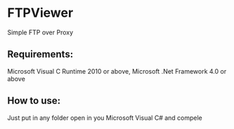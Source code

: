# FTPViewer

Simple FTP over Proxy 

## Requirements:
 Microsoft Visual C Runtime 2010 or above, Microsoft .Net Framework 4.0 or above
 
## How to use:
 Just put in any folder open in you Microsoft Visual C# and compele
